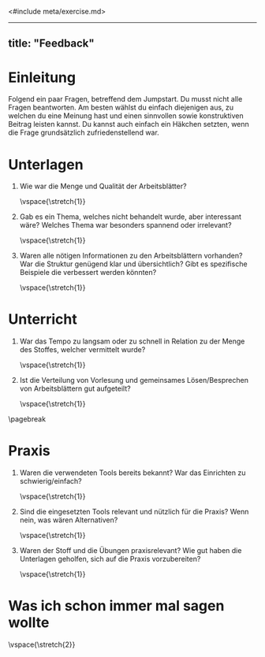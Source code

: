 <#include meta/exercise.md>

---
title: "Feedback"
---


Einleitung
==========

Folgend ein paar Fragen, betreffend dem Jumpstart.
Du musst nicht alle Fragen beantworten.
Am besten wählst du einfach diejenigen aus, zu welchen du eine Meinung hast
und einen sinnvollen sowie konstruktiven Beitrag leisten kannst.
Du kannst auch einfach ein Häkchen setzten,
wenn die Frage grundsätzlich zufriedenstellend war.



Unterlagen
==========

1. Wie war die Menge und Qualität der Arbeitsblätter?

   \vspace{\stretch{1}}

1. Gab es ein Thema, welches nicht behandelt wurde, aber interessant wäre?
   Welches Thema war besonders spannend oder irrelevant?

   \vspace{\stretch{1}}

1. Waren alle nötigen Informationen zu den Arbeitsblättern vorhanden?
   War die Struktur genügend klar und übersichtlich?
   Gibt es spezifische Beispiele die verbessert werden könnten?

   \vspace{\stretch{1}}



Unterricht
==========

1. War das Tempo zu langsam oder zu schnell in Relation zu der Menge des Stoffes, welcher vermittelt wurde?

   \vspace{\stretch{1}}

1. Ist die Verteilung von Vorlesung und gemeinsames Lösen/Besprechen von Arbeitsblättern gut aufgeteilt?

   \vspace{\stretch{1}}


\pagebreak



Praxis
======


1. Waren die verwendeten Tools bereits bekannt?
   War das Einrichten zu schwierig/einfach?

   \vspace{\stretch{1}}

1. Sind die eingesetzten Tools relevant und nützlich für die Praxis?
   Wenn nein, was wären Alternativen?

   \vspace{\stretch{1}}

1. Waren der Stoff und die Übungen praxisrelevant?
   Wie gut haben die Unterlagen geholfen,
   sich auf die Praxis vorzubereiten?

   \vspace{\stretch{1}}



Was ich schon immer mal sagen wollte
====================================

\vspace{\stretch{2}}
